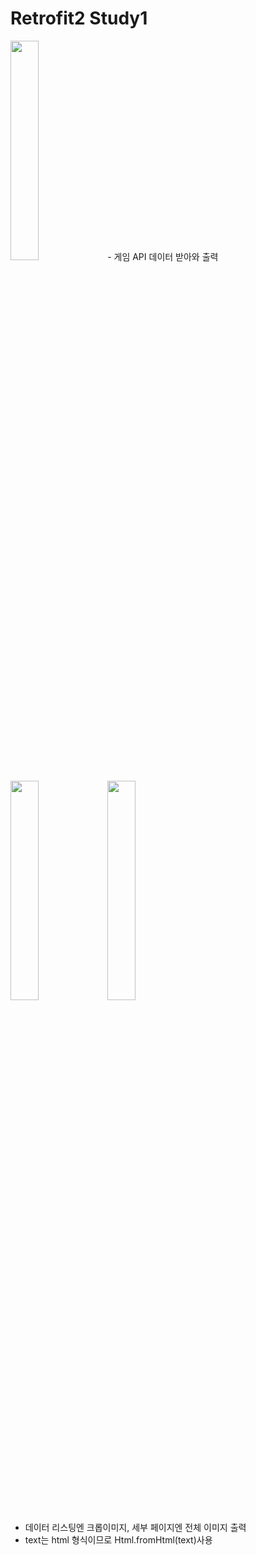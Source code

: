 # Retrofit2 Study1
<img src="https://drive.google.com/uc?export=view&id=10jqqD0qTcMjvpC4AQob6cWzk3BFBm-cw" width="30%">
- 게임 API 데이터 받아와 출력

<img src="https://user-images.githubusercontent.com/54823396/83875831-c61b2700-a772-11ea-87b6-667607049664.png" width="30%"> <img src="https://user-images.githubusercontent.com/54823396/83875838-ca474480-a772-11ea-9076-d0d8808911b9.png" width="30%">
- 데이터 리스팅엔 크롭이미지, 세부 페이지엔 전체 이미지 출력
- text는 html 형식이므로 Html.fromHtml(text)사용


